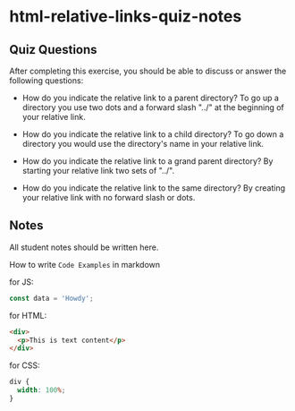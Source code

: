# html-relative-links-quiz-notes

## Quiz Questions

After completing this exercise, you should be able to discuss or answer the following questions:

- How do you indicate the relative link to a parent directory?
  To go up a directory you use two dots and a forward slash "../" at the beginning of your relative link.

- How do you indicate the relative link to a child directory?
  To go down a directory you would use the directory's name in your relative link.

- How do you indicate the relative link to a grand parent directory?
  By starting your relative link two sets of "../".

- How do you indicate the relative link to the same directory?
  By creating your relative link with no forward slash or dots.

## Notes

All student notes should be written here.

How to write `Code Examples` in markdown

for JS:

```javascript
const data = 'Howdy';
```

for HTML:

```html
<div>
  <p>This is text content</p>
</div>
```

for CSS:

```css
div {
  width: 100%;
}
```
